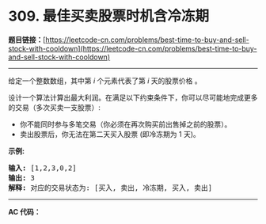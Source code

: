# 309. 最佳买卖股票时机含冷冻期

**题目链接：**[https://leetcode-cn.com/problems/best-time-to-buy-and-sell-stock-with-cooldown](https://leetcode-cn.com/problems/best-time-to-buy-and-sell-stock-with-cooldown)

---

<div class="content__1Y2H">
 <div class="notranslate">
  <p>给定一个整数数组，其中第<em>&nbsp;i</em>&nbsp;个元素代表了第&nbsp;<em>i</em>&nbsp;天的股票价格 。​</p> 
  <p>设计一个算法计算出最大利润。在满足以下约束条件下，你可以尽可能地完成更多的交易（多次买卖一支股票）:</p> 
  <ul> 
   <li>你不能同时参与多笔交易（你必须在再次购买前出售掉之前的股票）。</li> 
   <li>卖出股票后，你无法在第二天买入股票 (即冷冻期为 1 天)。</li> 
  </ul> 
  <p><strong>示例:</strong></p> 
  <pre class="language-text"><strong>输入:</strong> [1,2,3,0,2]
<strong>输出: </strong>3 
<strong>解释:</strong> 对应的交易状态为: [买入, 卖出, 冷冻期, 买入, 卖出]</pre> 
 </div>
</div>

---

**AC 代码：**

```java

```